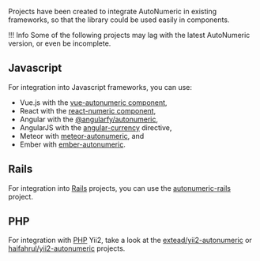Projects have been created to integrate AutoNumeric in existing frameworks, so that the library could be used easily in components.

!!! Info
    Some of the following projects may lag with the latest AutoNumeric version, or even be incomplete.

## Javascript

For integration into Javascript frameworks, you can use:

- Vue.js with the [vue-autonumeric component](https://github.com/autoNumeric/vue-autoNumeric),
- React with the [react-numeric component](https://github.com/mkg0/react-numeric),
- Angular with the [@angularfy/autonumeric](https://github.com/angularfy/autonumeric),
- AngularJS with the [angular-currency](https://github.com/BuffCoder/angular-currency) directive,
- Meteor with [meteor-autonumeric](https://github.com/gibson/meteor-autonumeric), and
- Ember with [ember-autonumeric](https://github.com/ykaragol/ember-autonumeric).

## Rails

For integration into [Rails](http://rubyonrails.org/) projects, you can use the [autonumeric-rails](https://github.com/randoum/autonumeric-rails) project.

## PHP
For integration with [PHP](http://php.net/) Yii2, take a look at the [extead/yii2-autonumeric](https://github.com/extead/yii2-autonumeric) or [haifahrul/yii2-autonumeric](https://github.com/haifahrul/yii2-autonumeric) projects.
